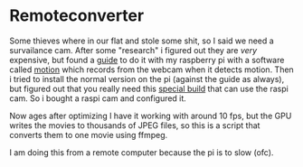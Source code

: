 Remoteconverter
===============

Some thieves where in our flat and stole some shit,
 so I said we need a survailance cam. After some "research" i figured out they are <i>very</i> expensive, but found a <a href="http://www.codeproject.com/Articles/665518/Raspberry-Pi-as-low-cost-HD-surveillance-camera">guide</a> to do it with my raspberry pi with a software called <a href="http://www.lavrsen.dk/foswiki/bin/view/Motion/WebHome">motion</a> which records from the webcam when it detects motion.
 Then i tried to install the normal version on the pi (against the guide as always), but figured out that you really need this <a href="https://github.com/dozencrows/motion/tree/mmal-test">special build</a> that can use the raspi cam. So i bought a raspi cam and configured it.

 Now ages after optimizing I have it working with around 10 fps, but the GPU writes the movies to thousands of JPEG files, so this is a script that converts them to one movie using ffmpeg.


I am doing this from a remote computer because the pi is to slow (ofc).
